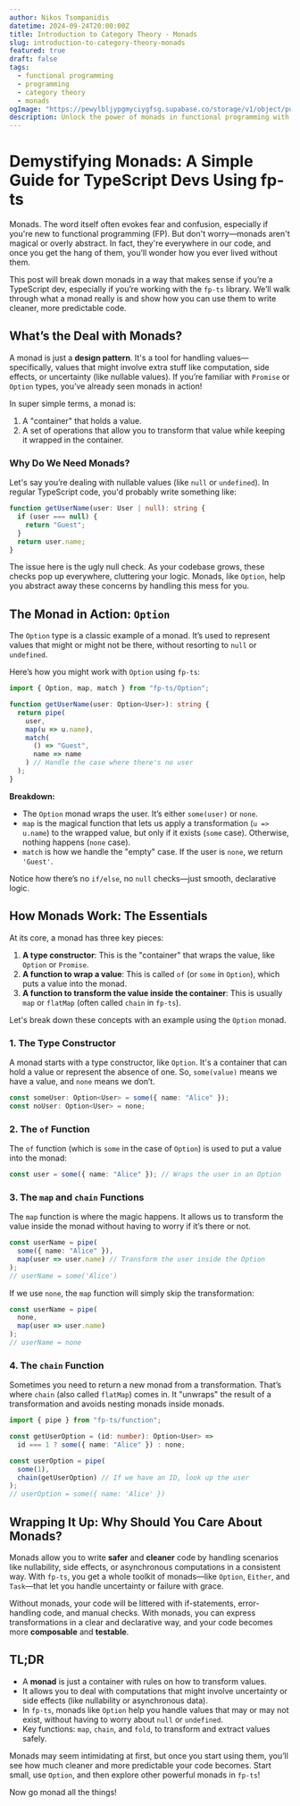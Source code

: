 ```yaml
---
author: Nikos Tsompanidis
datetime: 2024-09-24T20:00:00Z
title: Introduction to Category Theory - Monads
slug: introduction-to-category-theory-monads
featured: true
draft: false
tags:
  - functional programming
  - programming
  - category theory
  - monads
ogImage: "https://pewylbljypgmyciygfsg.supabase.co/storage/v1/object/public/photos/nikos-tsompanidis-blog-ogImage.webp"
description: Unlock the power of monads in functional programming with my beginner-friendly guide tailored for TypeScript developers using the fp-ts library. Learn how monads can simplify your code by managing nullable values and side effects while promoting cleaner, more predictable logic. Dive into practical examples and discover how to elevate your coding skills with this essential functional programming concept!
---
```


# Demystifying Monads: A Simple Guide for TypeScript Devs Using fp-ts

Monads. The word itself often evokes fear and confusion, especially if you're new to functional programming (FP). But don't worry—monads aren't magical or overly abstract. In fact, they're everywhere in our code, and once you get the hang of them, you’ll wonder how you ever lived without them.

This post will break down monads in a way that makes sense if you’re a TypeScript dev, especially if you’re working with the `fp-ts` library. We’ll walk through what a monad really is and show how you can use them to write cleaner, more predictable code.

## What’s the Deal with Monads?

A monad is just a **design pattern**. It's a tool for handling values—specifically, values that might involve extra stuff like computation, side effects, or uncertainty (like nullable values). If you’re familiar with `Promise` or `Option` types, you’ve already seen monads in action!

In super simple terms, a monad is:

1. A "container" that holds a value.
2. A set of operations that allow you to transform that value while keeping it wrapped in the container.

### Why Do We Need Monads?

Let's say you’re dealing with nullable values (like `null` or `undefined`). In regular TypeScript code, you'd probably write something like:

```typescript
function getUserName(user: User | null): string {
  if (user === null) {
    return "Guest";
  }
  return user.name;
}
```

The issue here is the ugly null check. As your codebase grows, these checks pop up everywhere, cluttering your logic. Monads, like `Option`, help you abstract away these concerns by handling this mess for you.

## The Monad in Action: `Option`

The `Option` type is a classic example of a monad. It’s used to represent values that might or might not be there, without resorting to `null` or `undefined`.

Here’s how you might work with `Option` using `fp-ts`:

```typescript
import { Option, map, match } from "fp-ts/Option";

function getUserName(user: Option<User>): string {
  return pipe(
    user,
    map(u => u.name),
    match(
      () => "Guest",
      name => name
    ) // Handle the case where there's no user
  );
}
```

**Breakdown:**

- The `Option` monad wraps the user. It’s either `some(user)` or `none`.
- `map` is the magical function that lets us apply a transformation (`u => u.name`) to the wrapped value, but only if it exists (`some` case). Otherwise, nothing happens (`none` case).
- `match` is how we handle the "empty" case. If the user is `none`, we return `'Guest'`.

Notice how there’s no `if/else`, no `null` checks—just smooth, declarative logic.

## How Monads Work: The Essentials

At its core, a monad has three key pieces:

1. **A type constructor**: This is the "container" that wraps the value, like `Option` or `Promise`.
2. **A function to wrap a value**: This is called `of` (or `some` in `Option`), which puts a value into the monad.
3. **A function to transform the value inside the container**: This is usually `map` or `flatMap` (often called `chain` in `fp-ts`).

Let's break down these concepts with an example using the `Option` monad.

### 1. The Type Constructor

A monad starts with a type constructor, like `Option`. It's a container that can hold a value or represent the absence of one. So, `some(value)` means we have a value, and `none` means we don’t.

```typescript
const someUser: Option<User> = some({ name: "Alice" });
const noUser: Option<User> = none;
```

### 2. The `of` Function

The `of` function (which is `some` in the case of `Option`) is used to put a value into the monad:

```typescript
const user = some({ name: "Alice" }); // Wraps the user in an Option
```

### 3. The `map` and `chain` Functions

The `map` function is where the magic happens. It allows us to transform the value inside the monad without having to worry if it’s there or not.

```typescript
const userName = pipe(
  some({ name: "Alice" }),
  map(user => user.name) // Transform the user inside the Option
);
// userName = some('Alice')
```

If we use `none`, the `map` function will simply skip the transformation:

```typescript
const userName = pipe(
  none,
  map(user => user.name)
);
// userName = none
```

### 4. The `chain` Function

Sometimes you need to return a new monad from a transformation. That’s where `chain` (also called `flatMap`) comes in. It "unwraps" the result of a transformation and avoids nesting monads inside monads.

```typescript
import { pipe } from "fp-ts/function";

const getUserOption = (id: number): Option<User> =>
  id === 1 ? some({ name: "Alice" }) : none;

const userOption = pipe(
  some(1),
  chain(getUserOption) // If we have an ID, look up the user
);
// userOption = some({ name: 'Alice' })
```

## Wrapping It Up: Why Should You Care About Monads?

Monads allow you to write **safer** and **cleaner** code by handling scenarios like nullability, side effects, or asynchronous computations in a consistent way. With `fp-ts`, you get a whole toolkit of monads—like `Option`, `Either`, and `Task`—that let you handle uncertainty or failure with grace.

Without monads, your code will be littered with if-statements, error-handling code, and manual checks. With monads, you can express transformations in a clear and declarative way, and your code becomes more **composable** and **testable**.

## TL;DR

- A **monad** is just a container with rules on how to transform values.
- It allows you to deal with computations that might involve uncertainty or side effects (like nullability or asynchronous data).
- In `fp-ts`, monads like `Option` help you handle values that may or may not exist, without having to worry about `null` or `undefined`.
- Key functions: `map`, `chain`, and `fold`, to transform and extract values safely.

Monads may seem intimidating at first, but once you start using them, you’ll see how much cleaner and more predictable your code becomes. Start small, use `Option`, and then explore other powerful monads in `fp-ts`!

Now go monad all the things!

